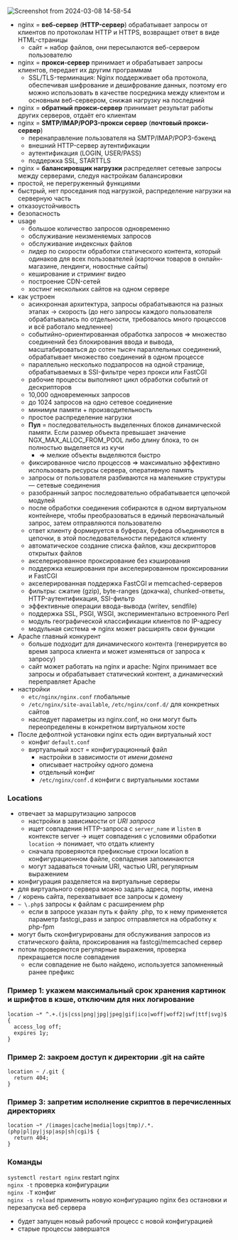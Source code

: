 ![Screenshot from 2024-03-08 14-58-54](https://github.com/akostrik/general-culture/assets/22834202/21c2e1af-1da8-441b-ae20-47201cf09d5e)

* nginx = **веб-сервер** (**HTTP-сервер**) обрабатывает запросы от клиентов по протоколам HTTP и HTTPS, возвращает ответ в виде HTML-страницы
  + сайт = набор файлов, они пересылаются веб-сервером пользователю
* nginx = **прокси-сервер** принимает и обрабатывает запросы клиентов, передает их другим программам
  + SSL/TLS-терминация: Nginx поддерживает оба протокола, обеспечивая шифрование и дешифрование данных, поэтому его можно использовать в качестве посредника между клиентом и основным веб-сервером, снижая нагрузку на последний
* nginx = **обратный прокси-сервер** принимает результат работы других серверов, отдаёт его клиентам
* nginx = **SMTP/IMAP/POP3-прокси сервер** (**почтовый прокси-сервер**)
  + перенаправление пользователя на SMTP/IMAP/POP3-бэкенд
  + внешний HTTP-сервер аутентификации
  + аутентификация (LOGIN, USER/PASS)
  + поддержка SSL, STARTTLS
* nginx = **балансировщик нагрузки** распределяет сетевые запросы между серверами, следуя настройкам балансировки
* простой, не перегруженный функциями
* быстрый, нет проседания под нагрузкой, распределение нагрузки на серверную часть
* отказоустойчивость
* безопасность
* usage
  + большое количество запросов одновременно
  + обслуживание неизменяемых запросов
  + обслуживание индексных файлов
  + лидер по скорости обработки статического контента, который одинаков для всех пользователей (карточки товаров в онлайн-магазине, лендинги, новостные сайты)
  + кеширование и стриминг видео
  + построение CDN-сетей
  + хостинг нескольких сайтов на одном сервере
* как устроен
  + асинхронная архитектура, запросы обрабатываются на разных этапах -> скорость (до него  запросы каждого пользователя обрабатывались по отдельности, требовалось много процессов и всё работало медленнее)
  + событийно-ориентированная обработка запросов => множество соединений без блокирования ввода и вывода, масштабироваться до сотен тысяч параллельных соединений, обрабатывает множество соединений в одном процессе
  + параллельно несколько подзапросов на одной странице, обрабатываемых в SSI-фильтре через прокси или FastCGI
  + рабочие процессы выполняют цикл обработки событий от дескрипторов
  + 10,000 одновременных запросов
  + до 1024 запросов на одно сетевое соединение
  + минимум памяти + производительность
  + простое распределение нагрузки
  + **Пул** = последовательность выделенных блоков динамической памяти. Если размер объекта превышает значение NGX_MAX_ALLOC_FROM_POOL либо длину блока, то он полностью выделяется из кучи
    - => мелкие объекты выделяются быстро 
  + фиксированное число процессов => максимально эффективно использовать ресурсы сервера, оперативную память
  + запросы от пользователя разбиваются на маленькие структуры — сетевые соединения
  + разобранный запрос последовательно обрабатывается цепочкой модулей
  + после обработки соединения собираются в одном виртуальном контейнере, чтобы преобразоваться в единый первоначальный запрос, затем отправляются пользователю
  + ответ клиенту формируется в буферах, буфера объединяются в цепочки, в этой последовательности передаются клиенту
  + автоматическое создание списка файлов, кэш дескрипторов открытых файлов
  + акселерированное проксирование без кэширования
  + поддержка кеширования при акселерированном проксировании и FastCGI
  + акселерированная поддержка FastCGI и memcached-серверов
  + фильтры: сжатие (gzip), byte-ranges (докачка), chunked-ответы, HTTP-аутентификация, SSI-фильтр
  + эффективные операции ввода-вывода (writev, sendfile)
  + поддержка SSL, PSGI, WSGI, экспериментально встроенного Perl
  + модуль географической классификации клиентов по IP-адресу
  + модульная система => nginx может расширять свои функции
* Apache главный конкурент
  + больше подходит для динамического контента (генерируется во время запроса клиента и может изменяться от запроса к запросу)
  + сайт может работать на nginx и apache: Nginx принимает все запросы и обрабатывает статический контент, а динамический переправляет Apache
* настройки 
  + `etc/nginx/nginx.conf` глобальные 
  + `/etc/nginx/site-available`, `/etc/nginx/conf.d/` для конкретных сайтов
  + наследует параметры из nginx.conf, но они могут быть переопределены в конкретном виртуальном хосте
* После дефолтной установки nginx есть один виртуальный хост
  + конфиг `default.conf`
  + виртуальный хост = конфигурационный файл
    - настройки в зависимости от _имени домена_
    - описывает настройку одного домена
    - отдельный конфиг
    - `/etc/nginx/conf.d` конфиги с виртуальными хостами 

### Locations
* отвечает за маршрутизацию запросов
  + настройки в зависимости от _URI запроса_
  + ищет совпадения HTTP-запроса с `server_name` и `listen` в контексте server -> ищет совпадения с условиями обработки `location` -> понимает, что отдать клиенту
  + сначала проверяются префиксные строки location в конфигурационном файле, совпадения запоминаются
  + могут задаваться точным URI, частью URI, регулярным выражением  
* конфигурация разделяется на виртуальные серверы
* для виртуального сервера можно задать адреса, порты, имена
* `/` корень сайта, перехватывает все запросы к домену
* `~ \.php$` запросы к файлам с расширением php
  + если в запросе указан путь к файлу .php, то к нему применяется параметр fastcgi_pass и запрос отправляется на обработку к php-fpm
* могут быть сконфигурированы для обслуживания запросов из статического файла, проксирования на fastcgi/memcached сервер  
* потом проверяются регулярные выражения, проверка прекращается после совпадения
  + если совпадение не было найдено, используется запомненный ранее префикс

### Пример 1: укажем максимальный срок хранения картинок и шрифтов в кэше, отключим для них логирование
```
location ~* ^.+.(js|css|png|jpg|jpeg|gif|ico|woff|woff2|swf|ttf|svg)$ {
  access_log off;
  expires 1y;
}
```
### Пример 2: закроем доступ к директории .git на сайте
```
location ~ /.git {
  return 404;
}
```
### Пример 3: запретим исполнение скриптов в перечисленных директориях
```
location ~* /(images|cache|media|logs|tmp)/.*.(php|pl|py|jsp|asp|sh|cgi)$ {
  return 404;
}
```
### Команды
`systemctl restart nginx` restart nginx  
`nginx -t` проверка конфигурации  
`nginx -T` конфиг  
`nginx -s reload` применить новую конфигурацию nginx без остановки и перезапуска веб сервера  
* будет запущен новый рабочий процесс с новой конфигурацией  
* старые процессы завершатся  
